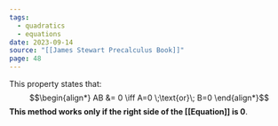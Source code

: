 ```yaml
---
tags:
  - quadratics
  - equations
date: 2023-09-14
source: "[[James Stewart Precalculus Book]]"
page: 48
---
```

This property states that:
$$\begin{align*}
AB &= 0 \iff A=0 \;\text{or}\; B=0
\end{align*}$$
**This method works only if the right side of the [[Equation]] is 0**.